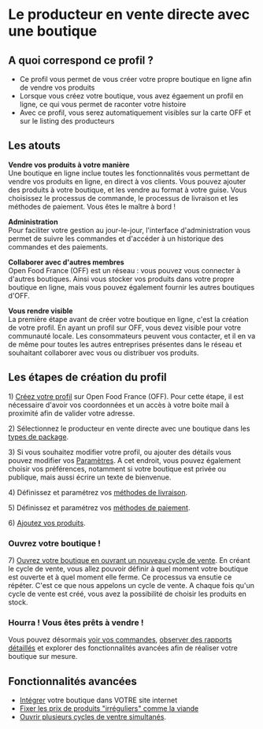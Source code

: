 # Le producteur en vente directe avec une boutique

## A quoi correspond ce profil ?

* Ce profil vous permet de vous créer votre propre boutique en ligne afin de vendre vos produits
* Lorsque vous créez votre boutique, vous avez égaement un profil en ligne, ce qui vous permet de raconter votre histoire
* Avec ce profil, vous serez automatiquement visibles sur la carte OFF et sur le listing des producteurs

## Les atouts

**Vendre vos produits à votre manière**  
Une boutique en ligne inclue toutes les fonctionnalités vous permettant de vendre vos produits en ligne, en direct à vos clients. Vous pouvez ajouter des produits à votre boutique, et les vendre au format à votre guise. Vous choisissez le processus de commande, le processus de livraison et les méthodes de paiement. Vous êtes le maître à bord !

**Administration**  
Pour faciliter votre gestion au jour-le-jour, l'interface d'administration vous permet de suivre les commandes et d'accéder à un historique des commandes et des paiements.

**Collaborer avec d'autres membres**  
Open Food France \(OFF\) est un réseau : vous pouvez vous connecter à d'autres boutiques. Ainsi vous stocker vos produits dans votre propre boutique en ligne, mais vous pouvez également fournir les autres boutiques d'OFF.

**Vous rendre visible**  
La première étape avant de créer votre boutique en ligne, c'est la création de votre profil. En ayant un profil sur OFF, vous devez visible pour votre communauté locale. Les consommateurs peuvent vous contacter, et il en va de même pour toutes les autres entreprises présentes dans le réseau et souhaitant collaborer avec vous ou distribuer vos produits.

## Les étapes de création du profil

1\) [Créez votre profil](../fonctionnalites-standards/inscription-et-creation-de-profil.md) sur Open Food France \(OFF\). Pour cette étape, il est nécessaire d'avoir vos coordonnées et un accès à votre boite mail à proximité afin de valider votre adresse.

2\) Sélectionnez le producteur en vente directe avec une boutique dans les [types de package](../fonctionnalites-standards/types-de-package.md).

3\) Si vous souhaitez modifier votre profil, ou ajouter des détails vous pouvez modifier vos [Paramètres](../fonctionnalites-standards/parametres.md). A cet endroit, vous pouvez également choisir vos préférences, notamment si votre boutique est privée ou publique, mais aussi écrire un texte de bienvenue.

4\) Définissez et paramétrez vos [méthodes de livraison](../fonctionnalites-standards/types-de-livraisons.md).

5\) Définissez et paramétrez vos [méthodes de paiement](../fonctionnalites-standards/methodes-de-paiements.md).

6\) [Ajoutez vos produits](../fonctionnalites-standards/produits.md).

### Ouvrez votre boutique !

7\) [Ouvrez votre boutique en ouvrant un nouveau cycle de vente](../fonctionnalites-avancees/cycles-de-vente/). En créant le cycle de vente, vous allez pouvoir définir à quel moment votre boutique est ouverte et à quel moment elle ferme. Ce processus va ensutie ce répéter. C'est ce que nous appelons un cycle de vente. A chaque fois qu'un cycle de vente est créé, vous avez la possibilité de choisir les produits en stock.

### Hourra ! Vous êtes prêts à vendre !

Vous pouvez désormais [voir vos commandes](../fonctionnalites-standards/visualisation-des-commandes.md), [observer des rapports détaillés](https://github.com/OFNUserguideFr/OFNUserGuide-France/tree/ba35ff4002c6dbbe2705dd144d265eef9973c6e7/reports.md) et explorer des fonctionnalités avancées afin de réaliser votre boutique sur mesure.

## Fonctionnalités avancées

* [Intégrer](../fonctionnalites-avancees/mise-en-place-dune-boutique/embedded-shops.md) votre boutique dans VOTRE site internet
* [Fixer les prix de produits "irréguliers" comme la viande](../fonctionnalites-avancees/produits/pricing-irregular-items-kg.md)
* [Ouvrir plusieurs cycles de ventre simultanés](../fonctionnalites-avancees/cycles-de-vente/opening-more-than-one-order-cycle.md).

